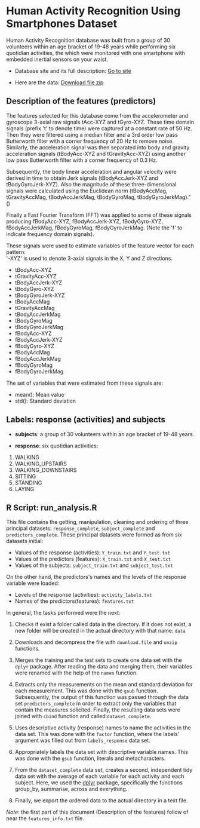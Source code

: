 # Human Activity Recognition Using Smartphones Dataset

Human Activity Recognition database was built from a group of 30 volunteers within an age bracket of 19-48 years while performing six quotidian activities, the which were monitored with one smartphone with embedded inertial sensors on your waist.

- Database site and its full description:
[Go to site](http://archive.ics.uci.edu/ml/datasets/Human+Activity+Recognition+Using+Smartphones)

- Here are the data:
[Download file zip](https://d396qusza40orc.cloudfront.net/getdata%2Fprojectfiles%2FUCI%20HAR%20Dataset.zip)

## Description of the features (predictors)

<div class=text-justify>
The features selected for this database come from the accelerometer and gyroscope 3-axial raw signals tAcc-XYZ and tGyro-XYZ. These time domain signals (prefix 't' to denote time) were captured at a constant rate of 50 Hz. Then they were filtered using a median filter and a 3rd order low pass Butterworth filter with a corner frequency of 20 Hz to remove noise. Similarly, the acceleration signal was then separated into body and gravity acceleration signals (tBodyAcc-XYZ and tGravityAcc-XYZ) using another low pass Butterworth filter with a corner frequency of 0.3 Hz. 

Subsequently, the body linear acceleration and angular velocity were derived in time to obtain Jerk signals (tBodyAccJerk-XYZ and tBodyGyroJerk-XYZ). Also the magnitude of these three-dimensional signals were calculated using the Euclidean norm (tBodyAccMag, tGravityAccMag, tBodyAccJerkMag, tBodyGyroMag, tBodyGyroJerkMag)." () 

Finally a Fast Fourier Transform (FFT) was applied to some of these signals producing fBodyAcc-XYZ, fBodyAccJerk-XYZ, fBodyGyro-XYZ, fBodyAccJerkMag, fBodyGyroMag, fBodyGyroJerkMag. (Note the 'f' to indicate frequency domain signals). 

These signals were used to estimate variables of the feature vector for each pattern:  
'-XYZ' is used to denote 3-axial signals in the X, Y and Z directions.

- tBodyAcc-XYZ
- tGravityAcc-XYZ
- tBodyAccJerk-XYZ
- tBodyGyro-XYZ
- tBodyGyroJerk-XYZ
- tBodyAccMag
- tGravityAccMag
- tBodyAccJerkMag
- tBodyGyroMag
- tBodyGyroJerkMag
- fBodyAcc-XYZ
- fBodyAccJerk-XYZ
- fBodyGyro-XYZ
- fBodyAccMag
- fBodyAccJerkMag
- fBodyGyroMag
- fBodyGyroJerkMag

The set of variables that were estimated from these signals are: 

- mean(): Mean value
- std(): Standard deviation

## Labels: response (activities) and subjects

- **subjects**: a group of 30 volunteers within an age bracket of 19-48 years.

- **response**: six quotidian activities:

 1. WALKING
 2. WALKING_UPSTAIRS
 3. WALKING_DOWNSTAIRS
 4. SITTING
 5. STANDING
 6. LAYING

## R Script: run_analysis.R

This file contains the getting, manipulation, cleaning and ordering of three principal datasets: `response_complete`, `subject_complete` and `predictors_complete`. These principal datasets were formed as from six datasets initial:

 - Values of the response (activities): `Y_train.txt` and `Y_test.txt`
 - Values of the predictors (features): `X_train.txt` and `X_test.txt`
 - Values of the subjects: `subject_train.txt` and `subject_test.txt`
 
On the other hand, the predictors's names and the levels of the response variable were loaded:

 - Levels of the response (activities): `activity_labels.txt`
 - Names of the predictors(features): `features.txt`
 
In general, the tasks performed were the next:

 1. Checks if exist a folder called data in the directory. If it does not exist, a new folder will be created in the actual directory with that name: `data`
 
 2. Downloads and decompress the file with `download.file` and `unzip` functions.
 
 3. Merges the training and the test sets to create one data set with the `dplyr` package. After reading the data and merging them, their variables were renamed with the help of     the `names` function. 
 
 4. Extracts only the measurements on the mean and standard deviation for each measurement. This was done with the `gsub` function. Subsequently, the output of this function was     passed through the data set `predictors_complete` in order to extract only the variables that contain the measures solicited. Finally, the resulting data sets were joined       with `cbind` function and called:`dataset_complete`.
 
 5. Uses descriptive activity (response) names to name the activities in the data set. This was done with the `factor` function, where the labels' argument was filled out from       `labels_response` data set.
 
 6. Appropriately labels the data set with descriptive variable names. This was done with the `gsub` function, literals and metacharacters.
 
 7. From the `dataset_complete` data set, creates a second, independent tidy data set with the average     of each variable for each activity and each subject. Here, we used the     [dplyr](https://dplyr.tidyverse.org/) package, specifically the functions group_by, summarise, across and everything.
 
 8. Finally, we export the ordered data to the actual directory in a text file.
</div> 

*Note*: the first part of this document (Description of the features) follow of near the `features_info.txt` file.
